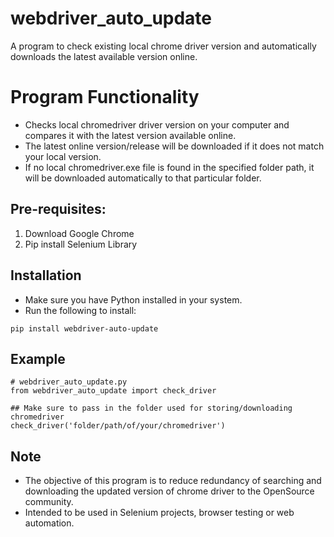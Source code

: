 # webdriver_auto_update
A program to check existing local chrome driver version and automatically downloads the latest available version online.

# Program Functionality
- Checks local chromedriver driver version on your computer and compares it with the latest version available online.
- The latest online version/release will be downloaded if it does not match your local version.
- If no local chromedriver.exe file is found in the specified folder path, it will be downloaded automatically to that particular folder.

## Pre-requisites:
1. Download Google Chrome
2. Pip install Selenium Library


## Installation
- Make sure you have Python installed in your system.
- Run the following to install:

``` 
pip install webdriver-auto-update
```


## Example
```
# webdriver_auto_update.py
from webdriver_auto_update import check_driver

## Make sure to pass in the folder used for storing/downloading chromedriver
check_driver('folder/path/of/your/chromedriver')
```


## Note
- The objective of this program is to reduce redundancy of searching and downloading the updated version of chrome driver to the OpenSource community.
- Intended to be used in Selenium projects, browser testing or web automation.